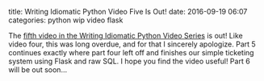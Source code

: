 title: Writing Idiomatic Python Video Five Is Out!
date: 2016-09-19 06:07
categories: python wip video flask

The [fifth video in the Writing Idiomatic Python Video Series](https://www.youtube.com/watch?v=2P4Exogr4FI) is out! Like video four, this was long overdue, and for that I sincerely apologize. Part 5 continues exactly where part four left off and finishes our simple ticketing system using Flask and raw SQL. I hope you find the video useful! Part 6 will be out soon...
